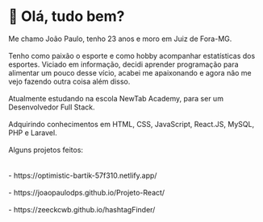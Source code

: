<h1>👋 Olá, tudo bem?</h1>
Me chamo João Paulo, tenho 23 anos e moro em Juiz de Fora-MG.<br><br>
Tenho como paixão o esporte e como hobby acompanhar estatísticas dos esportes. Viciado em informação, decidi aprender programação para alimentar um pouco desse vício, acabei me apaixonando e agora não me vejo fazendo outra coisa além disso. <br><br>
Atualmente estudando na escola NewTab Academy, para ser um Desenvolvedor Full Stack.<br><br>
Adquirindo conhecimentos em HTML, CSS, JavaScript, React.JS, MySQL, PHP e Laravel.<br><br>
Alguns projetos feitos:<br><br><br>
- https://optimistic-bartik-57f310.netlify.app/ <br><br>
- https://joaopaulodps.github.io/Projeto-React/ <br><br>
- https://zeeckcwb.github.io/hashtagFinder/

<!---
joaopaulodps/joaopaulodps is a ✨ special ✨ repository because its `README.md` (this file) appears on your GitHub profile.
You can click the Preview link to take a look at your changes.
--->
